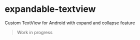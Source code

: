 # expandable-textview
Custom TextView for Android with expand and collapse feature

> Work in progress
